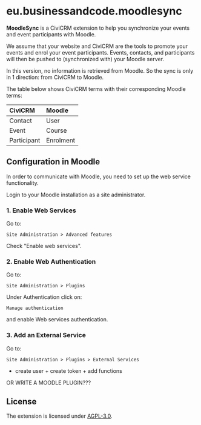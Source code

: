 # eu.businessandcode.moodlesync

**MoodleSync** is a CiviCRM extension to help you synchronize your events and event participants with Moodle.

We assume that your website and CiviCRM are the tools to promote your events and enrol your event participants.
Events, contacts, and participants will then be pushed to (synchronized with) your Moodle server.

In this version, no information is retrieved from Moodle. So the sync is only in 1 direction: from CiviCRM to Moodle.

The table below shows CiviCRM terms with their corresponding Moodle terms:

| CiviCRM        | Moodle      |
|:-------------  |:----------- |
| Contact        | User        |
| Event          | Course      |
| Participant    | Enrolment   |


## Configuration in Moodle

In order to communicate with Moodle, you need to set up the web service functionality.

Login to your Moodle installation as a site administrator.

### 1. Enable Web Services

Go to:

```
Site Administration > Advanced features
```

Check "Enable web services".

### 2. Enable Web Authentication

Go to:

```
Site Administration > Plugins
```

Under Authentication click on:

```
Manage authentication
```

and enable Web services authentication.

### 3. Add an External Service

Go to:

```
Site Administration > Plugins > External Services
```

+ create user + create token + add functions

OR WRITE A MOODLE PLUGIN???




## License

The extension is licensed under [AGPL-3.0](LICENSE.txt).
